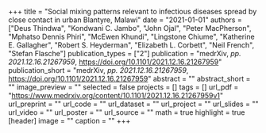 +++
title = "Social mixing patterns relevant to infectious diseases spread by close contact in urban Blantyre, Malawi"
date = "2021-01-01"
authors = ["Deus Thindwa", "Kondwani C. Jambo", "John Ojal", "Peter MacPherson", "Mphatso Dennis Phiri", "McEwen Khundi", "Lingstone Chiume", "Katherine E. Gallagher", "Robert S. Heyderman", "Elizabeth L. Corbett", "Neil French", "Stefan Flasche"]
publication_types = ["2"]
publication = "medrXiv, _pp. 2021.12.16.21267959_, https://doi.org/10.1101/2021.12.16.21267959"
publication_short = "medrXiv, _pp. 2021.12.16.21267959_, https://doi.org/10.1101/2021.12.16.21267959"
abstract = ""
abstract_short = ""
image_preview = ""
selected = false
projects = []
tags = []
url_pdf = "https://www.medrxiv.org/content/10.1101/2021.12.16.21267959v1"
url_preprint = ""
url_code = ""
url_dataset = ""
url_project = ""
url_slides = ""
url_video = ""
url_poster = ""
url_source = ""
math = true
highlight = true
[header]
image = ""
caption = ""
+++
